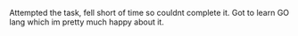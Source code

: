 Attempted the task, fell short of time so couldnt complete it. Got to learn GO lang which im pretty much happy about it.
